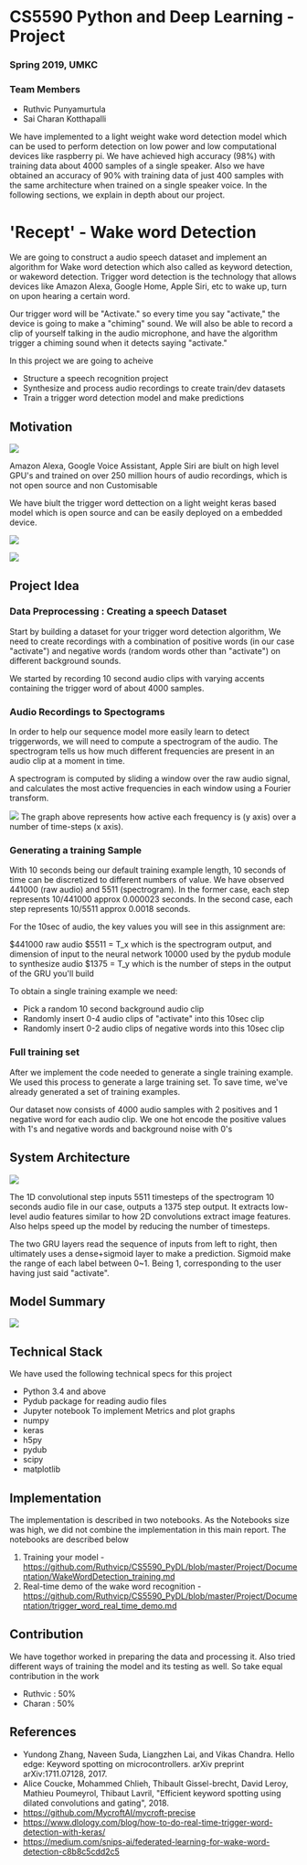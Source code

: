 # CS5590 Python and Deep Learning - Project
### Spring 2019, UMKC

### Team Members
- Ruthvic Punyamurtula
- Sai Charan Kotthapalli

We have implemented to a light weight wake word detection model which can be used to perform detection on low power and low computational devices like raspberry pi. We have achieved high accuracy (98%) with training data about 4000 samples of a single speaker.
Also we have obtained an accuracy of 90% with training data of just 400 samples with the same architecture when trained on a single speaker voice. In the following sections, we explain in depth about our project.

# 'Recept' - Wake word Detection

We are going to construct a audio speech dataset and implement an algorithm for Wake word detection which also called as keyword detection, or wakeword detection. Trigger word detection is the technology that allows devices like Amazon Alexa, Google Home, Apple Siri, etc to wake up, turn on upon hearing a certain word.

Our trigger word will be "Activate." so every time you say "activate," the device is going to make a "chiming" sound. We will also be able to record a clip of yourself talking in the audio microphone, and have the algorithm trigger a chiming sound when it detects saying "activate."

In this project we are going to acheive 
* Structure a speech recognition project
* Synthesize and process audio recordings to create train/dev datasets
* Train a trigger word detection model and make predictions

## Motivation
![](https://github.com/Ruthvicp/CS5590_PyDL/raw/master/Project/Documentation/motivation.png)

Amazon Alexa, Google Voice Assistant, Apple Siri are biult on high level GPU's and trained on over 250 million hours of audio recordings, which is not open source and non Customisable

We have biult the trigger word dettection on a light weight keras based model which is open source and can be easily deployed on a embedded device.

![](https://github.com/Ruthvicp/CS5590_PyDL/raw/master/Project/Documentation/motivation2.png)

![](https://github.com/Ruthvicp/CS5590_PyDL/raw/master/Project/Documentation/motivation3.png)

## Project Idea

### Data Preprocessing : Creating a speech Dataset
Start by building a dataset for your trigger word detection algorithm, We need to create recordings with a combination of positive words (in our case "activate") and negative words (random words other than "activate") on different background sounds.

We started by recording 10 second audio clips with varying accents containing the trigger word of about 4000 samples.

### Audio Recordings to Spectograms
In order to help our sequence model more easily learn to detect triggerwords, we will need to compute a spectrogram of the audio. The spectrogram tells us how much different frequencies are present in an audio clip at a moment in time.

A spectrogram is computed by sliding a window over the raw audio signal, and calculates the most active frequencies in each window using a Fourier transform.

![](https://github.com/Ruthvicp/CS5590_PyDL/raw/master/Project/Documentation/spectogram.png)
The graph above represents how active each frequency is (y axis) over a number of time-steps (x axis).
### Generating a training Sample

With 10 seconds being our default training example length, 10 seconds of time can be discretized to different numbers of value. We have observed 441000 (raw audio) and 5511 (spectrogram). In the former case, each step represents 10/441000 approx 0.000023 seconds. In the second case, each step represents 10/5511 approx 0.0018 seconds.

For the 10sec of audio, the key values you will see in this assignment are:

$441000 raw audio
$5511 = T_x which is the spectrogram output, and dimension of input to the neural network
10000 used by the pydub module to synthesize audio
$1375 = T_y which is the number of steps in the output of the GRU you'll build

To obtain a single training example we need:

* Pick a random 10 second background audio clip
* Randomly insert 0-4 audio clips of "activate" into this 10sec clip
* Randomly insert 0-2 audio clips of negative words into this 10sec clip

### Full training set
After we implement the code needed to generate a single training example. We used this process to generate a large training set. To save time, we've already generated a set of training examples.

Our dataset now consists of 4000 audio samples with 2 positives and 1 negative word for each audio clip.
We one hot encode the positive values with 1's and negative words and background noise with 0's

## System Architecture
![](file:///C:/Users/ruthv/Documents/GitHub/CS5590_PyDL/raw/master/Project/Documentation/architecture.jpg)

The 1D convolutional step inputs 5511 timesteps of the spectrogram 10 seconds audio file in our case, outputs a 1375 step output. It extracts low-level audio features similar to how 2D convolutions extract image features. Also helps speed up the model by reducing the number of timesteps.

The two GRU layers read the sequence of inputs from left to right, then ultimately uses a dense+sigmoid layer to make a prediction. Sigmoid make the range of each label between 0~1. Being 1, corresponding to the user having just said "activate".

## Model Summary
![](file:///C:/Users/ruthv/Documents/GitHub/CS5590_PyDL/raw/master/Project/Documentation/model.jpg)

## Technical Stack
We have used the following technical specs for this project

* Python 3.4 and above
* Pydub package for reading audio files 
* Jupyter notebook
To implement Metrics and plot graphs
* numpy
* keras
* h5py
* pydub
* scipy
* matplotlib

## Implementation
The implementation is described in two notebooks. As the Notebooks size was high, we did not combine the implementation in this main report. The notebooks are described below
1. Training your model - https://github.com/Ruthvicp/CS5590_PyDL/blob/master/Project/Documentation/WakeWordDetection_training.md
2. Real-time demo of the wake word recognition - https://github.com/Ruthvicp/CS5590_PyDL/blob/master/Project/Documentation/trigger_word_real_time_demo.md

## Contribution
We have togethor worked in preparing the data and processing it. Also tried different ways of training the model and its testing as well. So take equal contribution in the work

- Ruthvic : 50%
- Charan : 50%

## References

- Yundong Zhang, Naveen Suda, Liangzhen Lai, and Vikas Chandra. Hello edge: Keyword spotting on microcontrollers. arXiv preprint arXiv:1711.07128, 2017.
- Alice Coucke, Mohammed Chlieh, Thibault Gissel-brecht, David Leroy, Mathieu Poumeyrol, Thibaut Lavril, "Efficient keyword spotting using dilated convolutions and gating", 2018.
- https://github.com/MycroftAI/mycroft-precise
- https://www.dlology.com/blog/how-to-do-real-time-trigger-word-detection-with-keras/
- https://medium.com/snips-ai/federated-learning-for-wake-word-detection-c8b8c5cdd2c5

